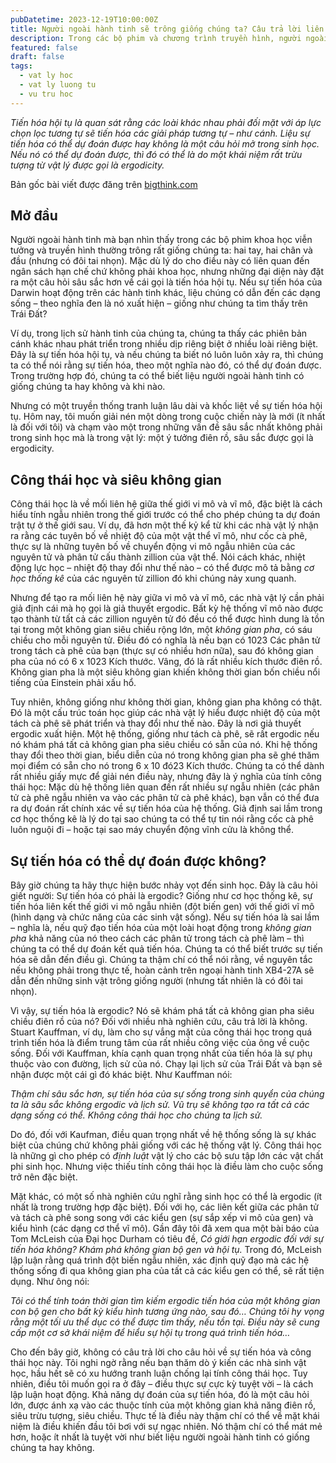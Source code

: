 ```yaml
---
pubDatetime: 2023-12-19T10:00:00Z
title: Người ngoài hành tinh sẽ trông giống chúng ta? Câu trả lời liên quan đến tính công thái học và khả năng dự đoán của sự tiến hóa
description: Trong các bộ phim và chương trình truyền hình, người ngoài hành tinh trông giống như con người tai nhọn. Điều này có thực tế không? Nếu sự tiến hóa có thể dự đoán được, thì nó rất có thể xảy ra.
featured: false
draft: false
tags:
  - vat ly hoc
  - vat ly luong tu
  - vu tru hoc
---
```


_Tiến hóa hội tụ là quan sát rằng các loài khác nhau phải đối mặt với áp lực chọn lọc tương tự sẽ tiến hóa các giải pháp tương tự – như cánh. Liệu sự tiến hóa có thể dự đoán được hay không là một câu hỏi mở trong sinh học. Nếu nó có thể dự đoán được, thì đó có thể là do một khái niệm rất trừu tượng từ vật lý được gọi là ergodicity._

Bản gốc bài viết được đăng trên [bigthink.com](https://bigthink.com/)

## Mở đầu

Người ngoài hành tinh mà bạn nhìn thấy trong các bộ phim khoa học viễn tưởng và truyền hình thường trông rất giống chúng ta: hai tay, hai chân và đầu (nhưng có đôi tai nhọn). Mặc dù lý do cho điều này có liên quan đến ngân sách hạn chế chứ không phải khoa học, nhưng những đại diện này đặt ra một câu hỏi sâu sắc hơn về cái gọi là tiến hóa hội tụ. Nếu sự tiến hóa của Darwin hoạt động trên các hành tinh khác, liệu chúng có dẫn đến các dạng sống – theo nghĩa đen là nó xuất hiện – giống như chúng ta tìm thấy trên Trái Đất?

Ví dụ, trong lịch sử hành tinh của chúng ta, chúng ta thấy các phiên bản cánh khác nhau phát triển trong nhiều dịp riêng biệt ở nhiều loài riêng biệt. Đây là sự tiến hóa hội tụ, và nếu chúng ta biết nó luôn luôn xảy ra, thì chúng ta có thể nói rằng sự tiến hóa, theo một nghĩa nào đó, có thể dự đoán được. Trong trường hợp đó, chúng ta có thể biết liệu người ngoài hành tinh có giống chúng ta hay không và khi nào.

Nhưng có một truyền thống tranh luận lâu dài và khốc liệt về sự tiến hóa hội tụ. Hôm nay, tôi muốn giải nén một dòng trong cuộc chiến này là mới (ít nhất là đối với tôi) và chạm vào một trong những vấn đề sâu sắc nhất không phải trong sinh học mà là trong vật lý: một ý tưởng điên rồ, sâu sắc được gọi là ergodicity.

## Công thái học và siêu không gian

Công thái học là về mối liên hệ giữa thế giới vi mô và vĩ mô, đặc biệt là cách hiểu tính ngẫu nhiên trong thế giới trước có thể cho phép chúng ta dự đoán trật tự ở thế giới sau. Ví dụ, đã hơn một thế kỷ kể từ khi các nhà vật lý nhận ra rằng các tuyên bố về nhiệt độ của một vật thể vĩ mô, như cốc cà phê, thực sự là những tuyên bố về chuyển động vi mô ngẫu nhiên của các nguyên tử và phân tử cấu thành zillion của vật thể. Nói cách khác, nhiệt động lực học – nhiệt độ thay đổi như thế nào – có thể được mô tả bằng _cơ học thống kê_ của các nguyên tử zillion đó khi chúng nảy xung quanh.

Nhưng để tạo ra mối liên hệ này giữa vi mô và vĩ mô, các nhà vật lý cần phải giả định cái mà họ gọi là giả thuyết ergodic. Bất kỳ hệ thống vĩ mô nào được tạo thành từ tất cả các zillion nguyên tử đó đều có thể được hình dung là tồn tại trong một không gian siêu chiều rộng lớn, một _không gian pha_, có sáu chiều cho mỗi nguyên tử. Điều đó có nghĩa là nếu bạn có 1023 Các phân tử trong tách cà phê của bạn (thực sự có nhiều hơn nữa), sau đó không gian pha của nó có 6 x 1023 Kích thước. Vâng, đó là rất nhiều kích thước điên rồ. Không gian pha là một siêu không gian khiến không thời gian bốn chiều nổi tiếng của Einstein phải xấu hổ.

Tuy nhiên, không giống như không thời gian, không gian pha không có thật. Đó là một cấu trúc toán học giúp các nhà vật lý hiểu được nhiệt độ của một tách cà phê sẽ phát triển và thay đổi như thế nào. Đây là nơi giả thuyết ergodic xuất hiện. Một hệ thống, giống như tách cà phê, sẽ rất ergodic nếu nó khám phá tất cả không gian pha siêu chiều có sẵn của nó. Khi hệ thống thay đổi theo thời gian, biểu diễn của nó trong không gian pha sẽ ghé thăm mọi điểm có sẵn cho nó trong 6 x 10 đó23 Kích thước. Chúng ta có thể dành rất nhiều giấy mực để giải nén điều này, nhưng đây là ý nghĩa của tính công thái học: Mặc dù hệ thống liên quan đến rất nhiều sự ngẫu nhiên (các phân tử cà phê ngẫu nhiên va vào các phân tử cà phê khác), bạn vẫn có thể đưa ra dự đoán rất chính xác về sự tiến hóa của hệ thống. Giả định sai lầm trong cơ học thống kê là lý do tại sao chúng ta có thể tự tin nói rằng cốc cà phê luôn nguội đi – hoặc tại sao máy chuyển động vĩnh cửu là không thể.

## Sự tiến hóa có thể dự đoán được không?

Bây giờ chúng ta hãy thực hiện bước nhảy vọt đến sinh học. Đây là câu hỏi giết người: Sự tiến hóa có phải là ergodic? Giống như cơ học thống kê, sự tiến hóa liên kết thế giới vi mô ngẫu nhiên (đột biến gen) với thế giới vĩ mô (hình dạng và chức năng của các sinh vật sống). Nếu sự tiến hóa là sai lầm – nghĩa là, nếu quỹ đạo tiến hóa của một loài hoạt động trong _không gian pha_ khả năng của nó theo cách các phân tử trong tách cà phê làm – thì chúng ta có thể dự đoán kết quả tiến hóa. Chúng ta có thể biết trước sự tiến hóa sẽ dẫn đến điều gì. Chúng ta thậm chí có thể nói rằng, về nguyên tắc nếu không phải trong thực tế, hoàn cảnh trên ngoại hành tinh XB4-27A sẽ dẫn đến những sinh vật trông giống người (nhưng tất nhiên là có đôi tai nhọn).

Vì vậy, sự tiến hóa là ergodic? Nó sẽ khám phá tất cả không gian pha siêu chiều điên rồ của nó? Đối với nhiều nhà nghiên cứu, câu trả lời là không. Stuart Kauffman, ví dụ, làm cho sự vắng mặt của công thái học trong quá trình tiến hóa là điểm trung tâm của rất nhiều công việc của ông về cuộc sống. Đối với Kauffman, khía cạnh quan trọng nhất của tiến hóa là sự phụ thuộc vào con đường, lịch sử của nó. Chạy lại lịch sử của Trái Đất và bạn sẽ nhận được một cái gì đó khác biệt. Như Kauffman nói:

_Thậm chí sâu sắc hơn, sự tiến hóa của sự sống trong sinh quyển của chúng ta là sâu sắc _không ergodic_ và lịch sử. Vũ trụ sẽ không tạo ra tất cả các dạng sống có thể. Không công thái học cho chúng ta lịch sử._

Do đó, đối với Kaufman, điều quan trọng nhất về hệ thống sống là sự khác biệt của chúng chứ không phải giống với các hệ thống vật lý. Công thái học là những gì cho phép có _định luật_ vật lý cho các bộ sưu tập lớn các vật chất phi sinh học. Nhưng việc thiếu tính công thái học là điều làm cho cuộc sống trở nên đặc biệt.

Mặt khác, có một số nhà nghiên cứu nghĩ rằng sinh học có thể là ergodic (ít nhất là trong trường hợp đặc biệt). Đối với họ, các liên kết giữa các phân tử và tách cà phê song song với các kiểu gen (sự sắp xếp vi mô của gen) và kiểu hình (các dạng cơ thể vĩ mô). Gần đây tôi đã xem qua một bài báo của Tom McLeish của Đại học Durham có tiêu đề, _Có giới hạn ergodic đối với sự tiến hóa không? Khám phá không gian bộ gen và hội tụ._ Trong đó, McLeish lập luận rằng quá trình đột biến ngẫu nhiên, xác định quỹ đạo mà các hệ thống sống đi qua không gian pha của tất cả các kiểu gen có thể, sẽ rất tiện dụng. Như ông nói:

_Tôi có thể tính toán thời gian tìm kiếm ergodic tiến hóa của một không gian con bộ gen cho bất kỳ kiểu hình tương ứng nào, sau đó… Chúng tôi hy vọng rằng một tối ưu thể dục có thể được tìm thấy, nếu tồn tại. Điều này sẽ cung cấp một cơ sở khái niệm để hiểu sự hội tụ trong quá trình tiến hóa…_

Cho đến bây giờ, không có câu trả lời cho câu hỏi về sự tiến hóa và công thái học này. Tôi nghi ngờ rằng nếu bạn thăm dò ý kiến các nhà sinh vật học, hầu hết sẽ có xu hướng tranh luận chống lại tính công thái học. Tuy nhiên, điều tôi muốn gọi ra ở đây – điều thực sự cực kỳ tuyệt vời – là cách lập luận hoạt động. Khả năng dự đoán của sự tiến hóa, đó là một câu hỏi lớn, được ánh xạ vào các thuộc tính của một không gian khả năng điên rồ, siêu trừu tượng, siêu chiều. Thực tế là điều này thậm chí có thể về mặt khái niệm là điều khiến đầu tôi bơi với sự ngạc nhiên. Nó thậm chí có thể mát mẻ hơn, hoặc ít nhất là tuyệt vời như biết liệu người ngoài hành tinh có giống chúng ta hay không.